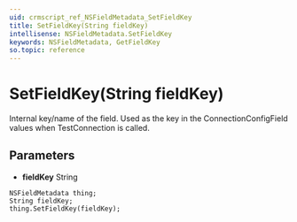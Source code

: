 ```yaml
---
uid: crmscript_ref_NSFieldMetadata_SetFieldKey
title: SetFieldKey(String fieldKey)
intellisense: NSFieldMetadata.SetFieldKey
keywords: NSFieldMetadata, GetFieldKey
so.topic: reference
---
```


# SetFieldKey(String fieldKey)

Internal key/name of the field. Used as the key in the ConnectionConfigField values when TestConnection is called.

## Parameters

* **fieldKey** String

```crmscript
NSFieldMetadata thing;
String fieldKey;
thing.SetFieldKey(fieldKey);
```

